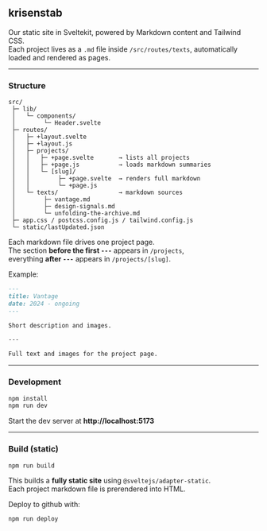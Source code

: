## krisenstab

Our static site in Sveltekit, powered by Markdown content and Tailwind CSS.  
Each project lives as a `.md` file inside `/src/routes/texts`, automatically loaded and rendered as pages.

---

### Structure

```
src/
 ├─ lib/
 │   └─ components/
 │        └─ Header.svelte
 ├─ routes/
 │   ├─ +layout.svelte
 │   ├─ +layout.js
 │   ├─ projects/
 │   │   ├─ +page.svelte       → lists all projects
 │   │   ├─ +page.js           → loads markdown summaries
 │   │   └─ [slug]/
 │   │        ├─ +page.svelte  → renders full markdown
 │   │        └─ +page.js
 │   └─ texts/                 → markdown sources
 │        ├─ vantage.md
 │        ├─ design-signals.md
 │        └─ unfolding-the-archive.md
 ├─ app.css / postcss.config.js / tailwind.config.js
 └─ static/lastUpdated.json
```

Each markdown file drives one project page.  
The section **before the first `---`** appears in `/projects`,  
everything **after `---`** appears in `/projects/[slug]`.

Example:

```md
---
title: Vantage
date: 2024 - ongoing
---

Short description and images.

---

Full text and images for the project page.
```

---

### Development

```bash
npm install
npm run dev
```

Start the dev server at **http://localhost:5173**

---

### Build (static)

```bash
npm run build
```

This builds a **fully static site** using `@sveltejs/adapter-static`.  
Each project markdown file is prerendered into HTML.

Deploy to github with:

```bash
npm run deploy
```
